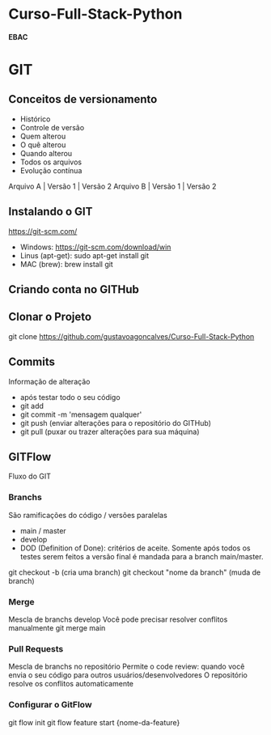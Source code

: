 # Curso-Full-Stack-Python
#### EBAC

# GIT
## Conceitos de versionamento
- Histórico
- Controle de versão
- Quem alterou
- O quê alterou
- Quando alterou
- Todos os arquivos
- Evolução contínua

Arquivo A | Versão 1 | Versão 2
Arquivo B | Versão 1 | Versão 2

## Instalando o GIT
https://git-scm.com/

- Windows: https://git-scm.com/download/win
- Linus (apt-get): sudo apt-get install git
- MAC (brew): brew install git

## Criando conta no GITHub

## Clonar o Projeto
git clone https://github.com/gustavoagoncalves/Curso-Full-Stack-Python

## Commits
Informação de alteração
- após testar todo o seu código
- git add
- git commit -m 'mensagem qualquer' 
- git push (enviar alterações para o repositório do GITHub)
- git pull (puxar ou trazer alterações para sua máquina)

## GITFlow
Fluxo do GIT

### Branchs
São ramificações do código / versões paralelas

- main / master
- develop
- DOD (Definition of Done): critérios de aceite. Somente após todos os testes serem feitos a versão final é mandada para a branch main/master.

git checkout -b (cria uma branch)
git checkout "nome da branch" (muda de branch)

### Merge
Mescla de branchs
develop
Você pode precisar resolver conflitos manualmente
git merge main

### Pull Requests
Mescla de branchs no repositório
Permite o code review: quando você envia o seu código para outros usuários/desenvolvedores
O repositório resolve os conflitos automaticamente


### Configurar o GitFlow
git flow init
git flow feature start {nome-da-feature}